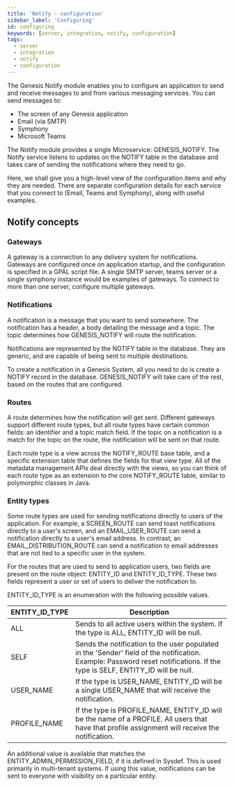 ```yaml
---
title: 'Notify - configuration'
sidebar_label: 'Configuring'
id: configuring
keywords: [server, integration, notify, configuration]
tags:
  - server
  - integration
  - notify
  - configuration
---
```


The Genesis Notify module enables you to configure an application to send and receive messages to and from various messaging services.
You can send messages to:

* The screen of any Genesis application
* Email (via SMTP)
* Symphony
* Microsoft Teams

The Notify module provides a single Microservice: GENESIS_NOTIFY. The Notify service listens to updates on the NOTIFY table in the database and takes care of sending the notifications where they need to go.

Here, we shall give you a high-level view of the configuration items and why they are needed. 
There are separate configuration details for each service that you connect to (Email, Teams and Symphony), along with useful examples.

## Notify concepts

### Gateways
A gateway is a connection to any delivery system for notifications. Gateways are configured once on application startup, and the configuration is specified in a GPAL script file.
A single SMTP server, teams server or a single symphony instance would be examples of gateways. To connect to more than one server, configure multiple gateways.

### Notifications
A notification is a message that you want to send somewhere. The notification has a header, a body detailing the message and a topic. The topic determines how GENESIS_NOTIFY will route the notification.

Notifications are represented by the NOTIFY table in the database. They are generic, and are capable of being sent to multiple destinations.

To create a notification in a Genesis System, all you need to do is create a NOTIFY record in the database. GENESIS_NOTIFY will take care of the rest, based on the routes that are configured.

### Routes
A route determines how the notification will get sent. Different gateways support different route types, but all route types have certain common fields: an identifier and a topic match field. 
If the topic on a notification is a match for the topic on the route, the notificiation will be sent on that route.

Each route type is a view across the NOTIFY_ROUTE base table, and a specific extension table that defines the fields for that view type. 
All of the metadata management APIs deal directly with the views, so you can think of each route type as an extension to the core NOTIFY_ROUTE table, similar to polymorphic classes in Java.

### Entity types
Some route types are used for sending notifications directly to users of the application. For example, a SCREEN_ROUTE can send toast notifications directly to a user's screen, and an EMAIL_USER_ROUTE can send a notification directly to a user's email address. In contrast, an EMAIL_DISTRIBUTION_ROUTE can send a notification to email addresses that are not tied to a specific user in the system.

For the routes that are used to send to application users, two fields are present on the route object: ENTITY_ID and ENTITY_ID_TYPE. These two fields represent a user or set of users to deliver the notification to.

ENTITY_ID_TYPE is an enumeration with the following possible values.

| ENTITY_ID_TYPE | Description |
| --- | --- |
| ALL | Sends to all active users within the system. If the type is ALL, ENTITY_ID will be null. |
| SELF | Sends the notification to the user populated in the 'Sender' field of the notification. Example: Password reset notifications. If the type is SELF, ENTITY_ID will be null. |
| USER_NAME | If the type is USER_NAME, ENTITY_ID will be a single USER_NAME that will receive the notification.   |
| PROFILE_NAME | If the type is PROFILE_NAME, ENTITY_ID will be the name of a PROFILE. All users that have that profile assignment will receive the notification.  |

An additional value is available that matches the ENTITY_ADMIN_PERMISSION_FIELD, if it is defined in Sysdef. This is used primarily in multi-tenant systems. If using this value, notifications can be sent to everyone with visibility on a particular entity.

<!-- TODO: link to dynamic-events -->
<!-- could be /getting-started/go-to-the-next-level/setting-genesis-evaluator-rules/#dynamic-rules-conditional-rules -->
